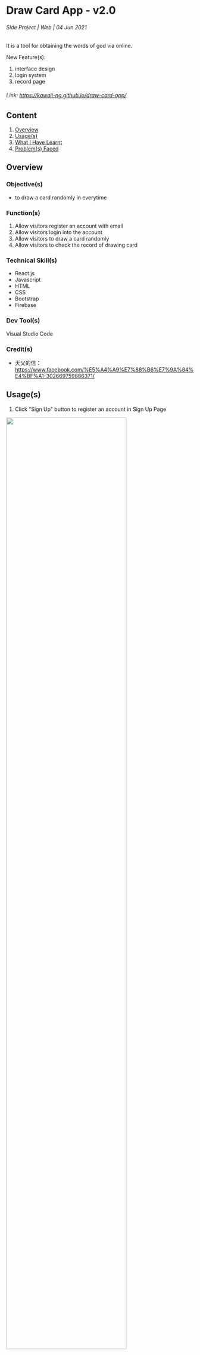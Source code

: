 # Draw Card App - v2.0
###### Side Project | Web | 04 Jun 2021
It is a tool for obtaining the words of god via online. 

New Feature(s): 
1. interface design
2. login system
3. record page

###### Link: https://kawaii-ng.github.io/draw-card-app/

## Content 
<ol>
  <li><a href="#overview">Overview</a></li>
  <li><a href="#usage">Usage(s)</a></li>
  <li><a href="#what">What I Have Learnt</a></li>
  <li><a href="#problem">Problem(s) Faced</a></li>
</ol>

<a id="overview" />

## Overview
### Objective(s)
- to draw a card randomly in everytime

### Function(s)
1. Allow visitors register an account with email
2. Allow visitors login into the account 
3. Allow visitors to draw a card randomly
4. Allow visitors to check the record of drawing card

### Technical Skill(s)
- React.js
- Javascript
- HTML
- CSS
- Bootstrap
- Firebase 

### Dev Tool(s)
Visual Studio Code

### Credit(s)
- 天父的信：https://www.facebook.com/%E5%A4%A9%E7%88%B6%E7%9A%84%E4%BF%A1-302669759886371/

<a id="usage" />

## Usage(s)
1. Click "Sign Up" button to register an account in Sign Up Page 
<img src="https://user-images.githubusercontent.com/55972286/121675393-ec8e4380-cae5-11eb-8b6a-4dabe70cb0ea.PNG" width="80%">


2. If the password is not matched wiht confirmed password or some field are blank, it will shows error message
<img src="https://user-images.githubusercontent.com/55972286/121675606-337c3900-cae6-11eb-9479-bd8d7466ac4d.PNG" width="80%">

3. If the password or email is wrong, it will show the error message. Please m
ake sure the email and password is right when logging in. 
<img src="https://user-images.githubusercontent.com/55972286/121675801-73dbb700-cae6-11eb-8791-3b1231c3ed96.PNG" width="80%">

4. If you forgot your password, please click "Forgot password?". It will direct you to the page of resetting password. After entering an email, a email will be sent automatically to you to reset the password. 
<img src="https://user-images.githubusercontent.com/55972286/121675932-a2f22880-cae6-11eb-91d1-b4f13c13e02b.PNG" width="80%">
<a id="what" />

5. When you login sucessfully, you can click "Draw Your Card" button to draw your card. 
<img src="https://user-images.githubusercontent.com/55972286/121676261-01b7a200-cae7-11eb-8bb2-be6c258f3a98.gif" width="80%">

6. Click "Draw Again" button to draw the card again. 
<img src="https://user-images.githubusercontent.com/55972286/121676576-5e1ac180-cae7-11eb-8580-2c7e716e4ee8.gif" width="80%">

7. Click "Check My Record" to check your record of drawing card. 
<img src="https://user-images.githubusercontent.com/55972286/121676663-77237280-cae7-11eb-99f5-426a4441c7b8.PNG" width="80%">

8. Click "Logout" button to logout

## What I Have Learnt?
### Firebase
First, I have learnt how to connect firebase. To connect with firebase, it should be create `Firebase.js` and store the value of configuration. 
```React.js
import firebase from 'firebase';
import 'firebase/firestore';

var firebaseConfig = {
    apiKey: "AIzaSyCET7EfYB-j-ueF6ha8Y8_1yzMf1AymEnE",
    authDomain: "draw-card-project.firebaseapp.com",
    projectId: "draw-card-project",
    storageBucket: "draw-card-project.appspot.com",
    messagingSenderId: "305803372926",
    appId: "1:305803372926:web:6dcb37eabfbfd16f1feb2f"
};
// Initialize Firebase
const Firebase = firebase.initializeApp(firebaseConfig);

export default Firebase;
```

#### Authentication
##### Sign Up
To sign up, it should pass the value of `email` and `pw` into the sign up function, which is `.auth().createUserWithEmailAndPassword()`.

```React.js
Firebase.auth().createUserWithEmailAndPassword(email, pw).catch(
    err => {

        setError('Failed to ceate an account ');

    }
);
```

##### Login
To login, it is similar to the procedures of sign up, but `.auth().signInWithEmailAndPassword()` is used at this time. 

```React.js
Firebase.auth().signInWithEmailAndPassword(email, pw).catch(

    err => {

        setError('Failed to login an account ');

    }

)
```

##### Logout
To logout, it is just simply add the code below. 
```React.js
Firebase.auth().signOut();
```

##### Reset Password
To reset password, it needs to pass the value of `email` and `.auth().sendPasswordResetEmail()` is used at this time.

```React.js
Firebase.auth().sendPasswordResetEmail(email).catch(

    err => {

        setError('Failed to reset password ');

    }

)
```

##### Check Login
To check whether the user is login, `.auth().onAuthStateChanged()` is to detect that kinds of things. 

```React.js
useEffect(() => {

    Firebase.auth().onAuthStateChanged((user) => {

        if(user){

            setEmail('');
            setPW('');
            setUser(user);
            history.push('/Dashboard');

        }else{

            setUser('');

        }

    })

}, [])
```

##### Current User Email
To obtain the email of current user, `.auth().currentUser` is used. 

```React.js
const user = Firebase.auth().currentUser;
```

#### Firestore
##### Query 
To obtain the certain card with certain ID, `.firestore().collection('your_collection_name').where('value 1', 'operator', 'value 2')` is used. Then, `.onSnapshot()` is to obtain the document. 

Next, after drawing card, it should be record the card content and card number. Hence, `.firestore().collection('your_collection_name').add()` is used. 

```React.js
Firebase.firestore().collection('CARD').where('ID', '==', getNum).onSnapshot((snapshot) => {

    snapshot.docs.forEach((doc)=>{

        setNo(doc.data().ID);
        setContent(doc.data().CONTENT);          

        {/* add record automatically */}
        Firebase.firestore().collection('USER').add({

            EMAIL: String(user.email),
            NUM: Number(doc.data().ID),
            TEXT: String(doc.data().CONTENT)

        })


    })

})
```

### .map()
To map the items from firestore, `newItems` is the variable to store the data temporarily. After obtaining all the data, `setItems()` is to store the data. 

```React.js
    const user = Firebase.auth().currentUser.email;
    const [items, setItems] = useState([]);

    const get_items = () => {

        Firebase.firestore().collection('USER').where('EMAIL', '==', String(user)).onSnapshot((snapshot) => {

    const newItems = snapshot.docs.map((doc)=>({

        t: doc.data().TEXT,
        n: doc.data().NUM

    }))

    setItems(newItems)

})

```

```React.js
{
                            
    items.map(i=>
        <Card className="mx-5 my-1">
            <Card.Body>
                <Row>
                    <Col style={{maxWidth:"10%"}}><Card.Text>{i.n}</Card.Text></Col>
                    <Col><Card.Text>{i.t}</Card.Text></Col>
                </Row>
            </Card.Body>
        </Card>)

}
```

### Obtaining Input from Textfield
To obtain the input, `onChange` is used. `e.target.value` is the value of input. `setEmail()` is to store the input. 

```React.js
<FormControl 
    type="email" 
    onChange={(e)=>{setEmail(e.target.value)}} 
    required />
```

### useState()
`useState()` is to set the state of the value. For example, we now have variable `error`, and its initial value is null. If we want to assign the new value, then `setError(your_new_value)` is used. 

#### Step(s):
1. Create the variable (pass initial value inside `useState()` if neccessary)
```React.js
const [error, setError] = useState();
```

2. Assign new value
```React.js
setError('Failed to reset password ');
```

### useHistory()
`useHistory()` is used to direct client to another page. 
```React.js
    const history = useHistory();

    const handle_Logout = () => {

        Firebase.auth().signOut();
        history.push("/login");
        
    }
```

